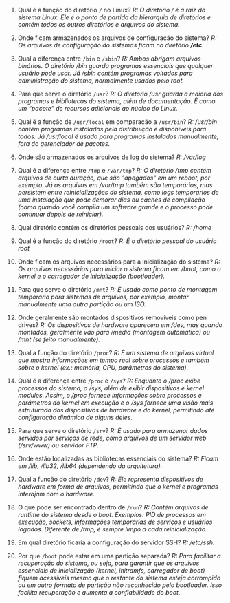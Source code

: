 1. Qual é a função do diretório `/` no Linux? 
*R: O diretório / é a raiz do sistema Linux. Ele é o ponto de partida da hierarquia de diretórios e contém todos os outros diretórios e arquivos do sistema.*

2. Onde ficam armazenados os arquivos de configuração do sistema?
*R: Os arquivos de configuração do sistemas ficam no diretório **/etc**.*

3. Qual a diferença entre `/bin` e `/sbin`?
*R: Ambos abrigam arquivos binários. O diretório /bin guarda programas essenciais que qualquer usuário pode usar. Já /sbin contém programas voltados para administração do sistema, normalmente usados pelo root.*

4. Para que serve o diretório `/usr`?
*R: O diretório /usr guarda a maioria dos programas e bibliotecas do sistema, além de documentação. É como um “pacote” de recursos adicionais ao núcleo do Linux.*

5. Qual é a função de `/usr/local` em comparação a `/usr/bin`?
*R: /usr/bin contém programas instalados pela distribuição e disponíveis para todos. Já /usr/local é usado para programas instalados manualmente, fora do gerenciador de pacotes.*

6. Onde são armazenados os arquivos de log do sistema?
*R: /var/log*  

7. Qual é a diferença entre `/tmp` e `/var/tmp`?
*R: O diretório /tmp contém arquivos de curta duração, que são "apagados" em um reboot, por exemplo. Já os arquivos em /var/tmp também são temporários, mas persistem entre reinicializações do sistema, como logs temporários de uma instalação que pode demorar dias ou caches de compilação (como quando você compila um software grande e o processo pode continuar depois de reiniciar).*

8. Qual diretório contém os diretórios pessoais dos usuários?
*R: /home* 

9. Qual é a função do diretório `/root`?
*R: É o diretório pessoal do usuário root*

10. Onde ficam os arquivos necessários para a inicialização do sistema?
*R: Os arquivos necessários para iniciar o sistema ficam em /boot, como o kernel e o carregador de inicialização (bootloader).*

11. Para que serve o diretório `/mnt`?
*R: É usado como ponto de montagem temporário para sistemas de arquivos, por exemplo, montar manualmente uma outra partição ou um ISO.*  

12. Onde geralmente são montados dispositivos removíveis como pen drives?
*R: Os dispositivos de hardware aparecem em /dev, mas quando montados, geralmente vão para /media (montagem automática) ou /mnt (se feito manualmente).*

13. Qual a função do diretório `/proc`?
*R: É um sistema de arquivos virtual que mostra informações em tempo real sobre processos e também sobre o kernel (ex.: memória, CPU, parâmetros do sistema).*

14. Qual é a diferença entre `/proc` e `/sys`?
*R: Enquanto o /proc exibe processos do sistema, o /sys, além de exibir dispositivos e kernel modules. Assim, o /proc fornece informações sobre processos e parâmetros do kernel em execução e o /sys fornece uma visão mais estruturada dos dispositivos de hardware e do kernel, permitindo até configuração dinâmica de alguns deles.*

15. Para que serve o diretório `/srv`?
*R: É usado para armazenar dados servidos por serviços de rede, como arquivos de um servidor web (/srv/www) ou servidor FTP.*

16. Onde estão localizadas as bibliotecas essenciais do sistema?
*R: Ficam em /lib, /lib32, /lib64 (dependendo da arquitetura).*  

17. Qual a função do diretório `/dev`?
*R: Ele representa dispositivos de hardware em forma de arquivos, permitindo que o kernel e programas interajam com o hardware.*

18. O que pode ser encontrado dentro de `/run`?
*R: Contém arquivos de runtime do sistema desde o boot. Exemplos: PID de processos em execução, sockets, informações temporárias de serviços e usuários logados. Diferente de /tmp, é sempre limpo a cada reinicialização.*

19. Em qual diretório ficaria a configuração do servidor SSH?
*R: /etc/ssh.*

20. Por que `/boot` pode estar em uma partição separada?
*R: Para facilitar a recuperação do sistema, ou seja, para garantir que os arquivos essenciais de inicialização (kernel, initramfs, carregador de boot) fiquem acessíveis mesmo que o restante do sistema esteja corrompido ou em outro formato de partição não reconhecido pelo bootloader. Isso facilita recuperação e aumenta a confiabilidade do boot.*